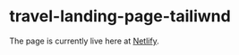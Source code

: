 # travel-landing-page-tailiwnd
The page is currently live here at [Netlify](https://travelwithtailwind.netlify.app/).

